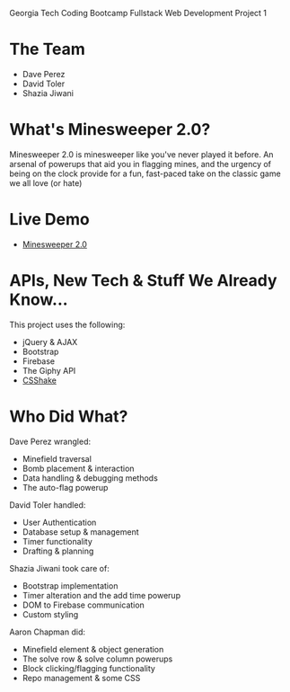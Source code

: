 Georgia Tech Coding Bootcamp
Fullstack Web Development
Project 1

# The Team
* Dave Perez
* David Toler
* Shazia Jiwani

# What's Minesweeper 2.0?
Minesweeper 2.0 is minesweeper like you've never played it before. An arsenal of powerups that aid you in flagging mines, and the urgency of being on the clock provide for a fun, fast-paced take on the classic game we all love (or hate)

# Live Demo
* [Minesweeper 2.0](http://aaronchapman.github.io/minesweeper-2.0)

# APIs, New Tech & Stuff We Already Know...
This project uses the following:
* jQuery & AJAX
* Bootstrap
* Firebase
* The Giphy API
* [CSShake](http://elrumordelaluz.github.io/csshake/)

# Who Did What?
Dave Perez wrangled:
* Minefield traversal
* Bomb placement & interaction
* Data handling & debugging methods
* The auto-flag powerup

David Toler handled:
* User Authentication
* Database setup & management
* Timer functionality
* Drafting & planning

Shazia Jiwani took care of:
* Bootstrap implementation
* Timer alteration and the add time powerup
* DOM to Firebase communication
* Custom styling

Aaron Chapman did:
* Minefield element & object generation
* The solve row & solve column powerups
* Block clicking/flagging functionality
* Repo management & some CSS

